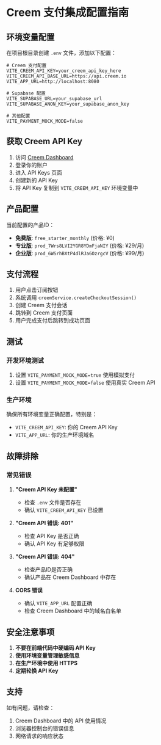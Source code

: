 # Creem 支付集成配置指南

## 环境变量配置

在项目根目录创建 `.env` 文件，添加以下配置：

```env
# Creem 支付配置
VITE_CREEM_API_KEY=your_creem_api_key_here
VITE_CREEM_API_BASE_URL=https://api.creem.io
VITE_APP_URL=http://localhost:8080

# Supabase 配置
VITE_SUPABASE_URL=your_supabase_url
VITE_SUPABASE_ANON_KEY=your_supabase_anon_key

# 其他配置
VITE_PAYMENT_MOCK_MODE=false
```

## 获取 Creem API Key

1. 访问 [Creem Dashboard](https://dashboard.creem.io)
2. 登录你的账户
3. 进入 API Keys 页面
4. 创建新的 API Key
5. 将 API Key 复制到 `VITE_CREEM_API_KEY` 环境变量中

## 产品配置

当前配置的产品ID：

- **免费版**: `free_starter_monthly` (价格: ¥0)
- **专业版**: `prod_7Wrs8LVI2YGR8YDmFjaNIY` (价格: ¥29/月)
- **企业版**: `prod_6WSrhBXtP4dlRJa6OzrgcV` (价格: ¥99/月)

## 支付流程

1. 用户点击订阅按钮
2. 系统调用 `creemService.createCheckoutSession()`
3. 创建 Creem 支付会话
4. 跳转到 Creem 支付页面
5. 用户完成支付后跳转到成功页面

## 测试

### 开发环境测试
1. 设置 `VITE_PAYMENT_MOCK_MODE=true` 使用模拟支付
2. 设置 `VITE_PAYMENT_MOCK_MODE=false` 使用真实 Creem API

### 生产环境
确保所有环境变量正确配置，特别是：
- `VITE_CREEM_API_KEY`: 你的 Creem API Key
- `VITE_APP_URL`: 你的生产环境域名

## 故障排除

### 常见错误

1. **"Creem API Key 未配置"**
   - 检查 `.env` 文件是否存在
   - 确认 `VITE_CREEM_API_KEY` 已设置

2. **"Creem API 错误: 401"**
   - 检查 API Key 是否正确
   - 确认 API Key 有足够权限

3. **"Creem API 错误: 404"**
   - 检查产品ID是否正确
   - 确认产品在 Creem Dashboard 中存在

4. **CORS 错误**
   - 确认 `VITE_APP_URL` 配置正确
   - 检查 Creem Dashboard 中的域名白名单

## 安全注意事项

1. **不要在前端代码中硬编码 API Key**
2. **使用环境变量管理敏感信息**
3. **在生产环境中使用 HTTPS**
4. **定期轮换 API Key**

## 支持

如有问题，请检查：
1. Creem Dashboard 中的 API 使用情况
2. 浏览器控制台的错误信息
3. 网络请求的响应状态
